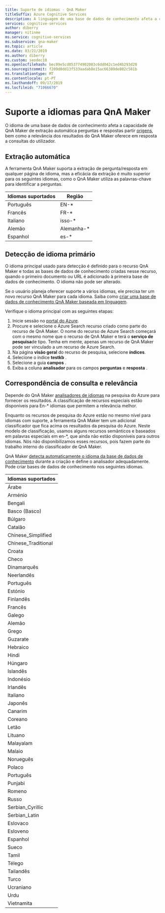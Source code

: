 ```yaml
---
title: Suporte de idiomas - QnA Maker
titleSuffix: Azure Cognitive Services
description: A linguagem de uma base de dados de conhecimento afeta a capacidade do QnA Maker de extrair perguntas e respostas de fontes automaticamente, bem como a relevância dos resultados QnA Maker fornece em resposta a consultas do usuário. Uma lista de cultura, idiomas suportados pelo QnA Maker para sua base de dados de conhecimento. Não misture idiomas na mesma base de dados de conhecimento.
services: cognitive-services
author: diberry
manager: nitinme
ms.service: cognitive-services
ms.subservice: qna-maker
ms.topic: article
ms.date: 03/21/2019
ms.author: diberry
ms.custom: seodec18
ms.openlocfilehash: bec09e5cd053774902083c6dd042c1ed4b293d20
ms.sourcegitcommit: f209d0dd13f533aadab8e15ac66389de802c581b
ms.translationtype: MT
ms.contentlocale: pt-PT
ms.lasthandoff: 09/17/2019
ms.locfileid: "71066670"
---
```

# <a name="language-support-for-qna-maker"></a>Suporte a idiomas para QnA Maker

O idioma de uma base de dados de conhecimento afeta a capacidade de QnA Maker de extração automática perguntas e respostas partir [origens](../Concepts/data-sources-supported.md), bem como a relevância dos resultados do QnA Maker oferece em resposta a consultas do utilizador.

## <a name="auto-extraction"></a>Extração automática
A ferramenta QnA Maker suporta a extração de pergunta/resposta em qualquer página de idioma, mas a eficácia da extração é muito superior para os seguintes idiomas, como o QnA Maker utiliza as palavras-chave para identificar a perguntas.

|Idiomas suportados| Região|
|-----|----|
|Português|EN-*|
|Francês|FR-*|
|Italiano|isso-*|
|Alemão|Alemanha-*|
|Espanhol|es-*|

## <a name="primary-language-detection"></a>Detecção de idioma primário

O idioma principal usado para detecção é definido para o recurso QnA Maker e todas as bases de dados de conhecimento criadas nesse recurso, quando o primeiro documento ou URL é adicionado à primeira base de dados de conhecimento. O idioma não pode ser alterado. 

Se o usuário planeja oferecer suporte a vários idiomas, ele precisa ter um novo recurso QnA Maker para cada idioma. Saiba como [criar uma base de dados de conhecimento QnA Maker baseada em linguagem](../how-to/language-knowledge-base.md).  

Verifique o idioma principal com as seguintes etapas:

1. Inicie sessão no [portal do Azure](https://portal.azure.com).  
1. Procure e selecione o Azure Search recurso criado como parte do recurso de QnA Maker. O nome do recurso de Azure Search começará com o mesmo nome que o recurso de QnA Maker e terá o **serviço de pesquisa**de tipo. Tenha em mente, apenas um recurso de QnA Maker pode ser vinculado a um recurso de Azure Search.
1. Na página **visão geral** do recurso de pesquisa, selecione **índices**. 
1. Selecione o índice **testkb** .
1. Selecione a guia **campos** . 
1. Exiba a coluna **analisador** para os campos **perguntas** e **resposta** . 


## <a name="query-matching-and-relevance"></a>Correspondência de consulta e relevância
Depende do QnA Maker [analisadores de idiomas](https://docs.microsoft.com/rest/api/searchservice/language-support) na pesquisa do Azure para fornecer os resultados. A classificação de recursos especiais estão disponíveis para En-* idiomas que permitem a relevância melhor.

Enquanto os recursos de pesquisa do Azure estão no mesmo nível para idiomas com suporte, a ferramenta QnA Maker tem um adicional classificador que fica acima os resultados da pesquisa do Azure. Neste modelo de classificação, usamos alguns recursos semânticos e baseados em palavras especiais em en-*, que ainda não estão disponíveis para outros idiomas. Nós não disponibilizamos esses recursos, pois fazem parte do trabalho interno do classificador de QnA Maker. 

QnA Maker [detecta automaticamente o idioma da base de dados de conhecimento](#primary-language-detection) durante a criação e define o analisador adequadamente. Pode criar bases de dados de conhecimento nos seguintes idiomas. 

|Idiomas suportados|
|-----|
|Árabe|
|Arménio|
Bengali|
|Basco (Basco)|
|Búlgaro|
|Catalão|
|Chinese_Simplified|
|Chinese_Traditional|
|Croata|
|Checo|
|Dinamarquês|
|Neerlandês|
|Português|
|Estónio|
|Finlandês|
|Francês|
|Galego|
|Alemão|
|Grego|
|Guzarate|
|Hebraico|
|Hindi|
|Húngaro|
|Islandês|
|Indonésio|
|Irlandês|
|Italiano|
|Japonês|
|Canarim|
|Coreano|
|Letão|
|Lituano|
|Malayalam|
|Malaio|
|Norueguês|
|Polaco|
|Português|
|Punjabi|
|Romeno|
|Russo|
|Serbian_Cyrillic|
|Serbian_Latin|
|Eslovaco|
|Esloveno|
|Espanhol|
|Sueco|
|Tamil|
|Télego|
|Tailandês|
|Turco|
|Ucraniano|
|Urdu|
|Vietnamita|
